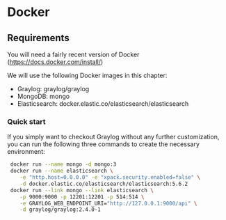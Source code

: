 # Docker

## Requirements
You will need a fairly recent version of Docker (https://docs.docker.com/install/)

We will use the following Docker images in this chapter:

- Graylog: graylog/graylog
- MongoDB: mongo
- Elasticsearch: docker.elastic.co/elasticsearch/elasticsearch

### Quick start

If you simply want to checkout Graylog without any further customization, you can run the following three commands to create the necessary environment:
```bash
 docker run --name mongo -d mongo:3
 docker run --name elasticsearch \
    -e "http.host=0.0.0.0" -e "xpack.security.enabled=false" \
    -d docker.elastic.co/elasticsearch/elasticsearch:5.6.2
 docker run --link mongo --link elasticsearch \
    -p 9000:9000 -p 12201:12201 -p 514:514 \
    -e GRAYLOG_WEB_ENDPOINT_URI="http://127.0.0.1:9000/api" \
    -d graylog/graylog:2.4.0-1 
```